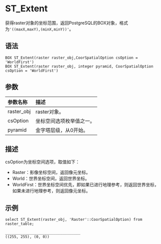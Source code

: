 # ST\_Extent

获得raster对象的坐标范围，返回PostgreSQL的BOX对象，格式为`'((maxX,maxY),(minX,minY))'`。

## 语法

```
BOX ST_Extent(raster raster_obj,CoorSpatialOption csOption = 'WorldFirst')
BOX ST_Extent(raster raster_obj, integer pyramid, CoorSpatialOption csOption = 'WorldFirst')
```

## 参数

|参数名称|描述|
|:---|:-|
|raster\_obj|raster对象。|
|csOption|坐标空间选项枚举值之一。|
|pyramid|金字塔层级，从0开始。|

## 描述

csOption为坐标空间选项，取值如下：

-   Raster：影像坐标空间，返回像元坐标。
-   World：世界坐标空间，返回世界坐标。
-   WorldFirst：世界坐标空间优先，即如果已进行地理参考，则返回世界坐标，如果未进行地理参考，则返回像元坐标。

## 示例

```
select ST_Extent(raster_obj, 'Raster'::CoorSpatialOption) from raster_table;

__________________________________
((255, 255), (0, 0))
```

